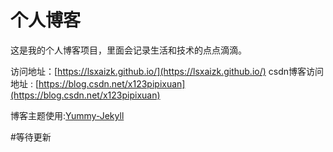 # 个人博客

这是我的个人博客项目，里面会记录生活和技术的点点滴滴。


访问地址：[https://lsxaizk.github.io/](https://lsxaizk.github.io/)
csdn博客访问地址 : [https://blog.csdn.net/x123pipixuan](https://blog.csdn.net/x123pipixuan)

博客主题使用:[Yummy-Jekyll](https://github.com/DONGChuan/Yummy-Jekyll)

 #等待更新 
